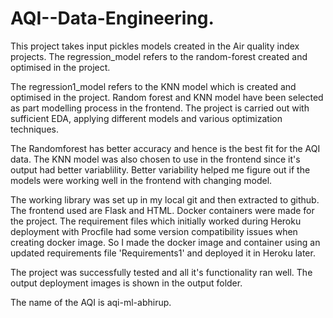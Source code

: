 # AQI--Data-Engineering. 

This project takes input pickles models created in the Air quality index projects. The regression_model refers to the random-forest created and optimised in the project.

The regression1_model refers to the KNN model which is created and optimised in the project. Random forest and KNN model have been selected as part modelling process in the frontend. The project is carried out with sufficient EDA, applying different models and various optimization techniques. 

The Randomforest has better accuracy and hence is the best fit for the AQI data. The KNN model was also chosen to use in the frontend since it's output had better variablility. Better variability helped me figure out if the models were working well in the frontend with changing model. 

The working library was set up in my local git and then extracted to github. The frontend used are Flask and HTML. Docker containers were made for the project. 
The requirement files which initially worked during Heroku deployment with Procfile had some version compatibility issues when creating docker image. So I made the docker image and container using an updated requirements file 'Requirements1' and deployed it in Heroku later. 

The project was successfully tested and all it's functionality ran well. The output deployment images is shown in the output folder. 

The name of the AQI is aqi-ml-abhirup.
